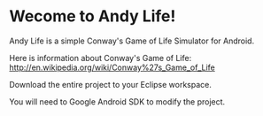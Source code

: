 Wecome to Andy Life!
====================

Andy Life is a simple Conway's Game of Life Simulator for Android.

Here is information about Conway's Game of Life:
http://en.wikipedia.org/wiki/Conway%27s_Game_of_Life

Download the entire project to your Eclipse workspace.

You will need to Google Android SDK to modify the project.

